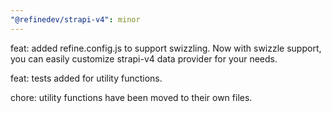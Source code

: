 ```yaml
---
"@refinedev/strapi-v4": minor
---
```


feat: added refine.config.js to support swizzling. Now with swizzle support, you can easily customize strapi-v4 data provider for your needs.

feat: tests added for utility functions.

chore: utility functions have been moved to their own files.
